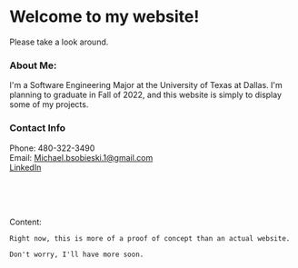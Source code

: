 # Welcome to my website!
Please take a look around.

### **About Me:**
I'm a Software Engineering Major at the University of Texas at Dallas. I'm planning to graduate in Fall of 2022, and this website is simply to
display some of my projects.

### **Contact Info**
  Phone: 480-322-3490<br>
  Email: Michael.bsobieski.1@gmail.com<br>
  [LinkedIn](ww.linkedin.com/in/michael-sobieski-software-developer)



<br>
<br>
<br>

Content:
```
Right now, this is more of a proof of concept than an actual website.

Don't worry, I'll have more soon.

```

